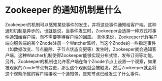 # Zookeeper 的通知机制是什么
Zookeeper的机制可以感知某些事件的发生，并将这些事件通知给客户端。这种通知机制是异步的，也就是说，当事件发生时，Zookeeper会选择一种方式将事件通知给客户端，而不需要等待客户端的回应。
具体来说，Zookeeper允许客户端向服务端的某个Znode注册一个Watcher监听，当这个Znode的一些指定事件（如数据改变、节点删除、子节点状态变更等）发生时，Zookeeper就会通知客户端。这种Watcher机制使得Zookeeper能够实现分布式锁、发布订阅等功能。
另外，Zookeeper的机制也允许客户端在每个Znode节点上设置一个观察，如果被观察的Znode节点有变更，那么这个观察就会被触发，然后Zookeeper就会将这个观察所属的客户端接收一个通知包，告知节点已经发生了什么事件。
